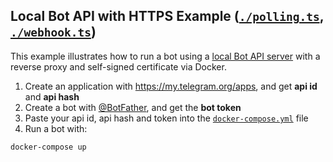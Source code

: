 ## Local Bot API with HTTPS Example ([`./polling.ts`](./polling.ts), [`./webhook.ts`](./webhook.ts))

This example illustrates how to run a bot using a
[local Bot API server](https://core.telegram.org/bots/api#using-a-local-bot-api-server)
with a reverse proxy and self-signed certificate via Docker.

1. Create an application with <https://my.telegram.org/apps>, and get **api id**
   and **api hash**
2. Create a bot with [@BotFather](https://t.me/BotFather), and get the **bot
   token**
3. Paste your api id, api hash and token into the
   [`docker-compose.yml`](./docker-compose.yml) file
4. Run a bot with:

```shell
docker-compose up
```
